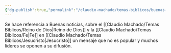 ```yaml
---
{"dg-publish":true,"permalink":"/claudio-machado/temas-biblicos/buenas-nuevas/"}
---
```


Se hace referencia a Buenas noticias, sobre el [[Claudio Machado/Temas Bíblicos/Reino de Dios\|Reino de Dios]] y la [[Claudio Machado/Temas Bíblicos/Fe\|Fe]] en [[Claudio Machado/Temas Bíblicos/Jesucristo\|Jesucristo]] un mensaje que no es popular y muchos líderes se oponen a su difusión.